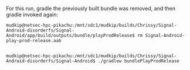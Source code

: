 For this run, gradle the previously built bundle was removed, and then gradle invoked again:
```
mudkip@netsec-hpc-pikachu:/mnt/sdc1/mudkip/builds/Chrissy/Signal-Android-disorderfs/Signal-Android/app/build/outputs/bundle/playProdRelease$ rm Signal-Android-play-prod-release.aab


mudkip@netsec-hpc-pikachu:/mnt/sdc1/mudkip/builds/Chrissy/Signal-Android-disorderfs/Signal-Android$ ./gradlew bundlePlayProdRelease
```

